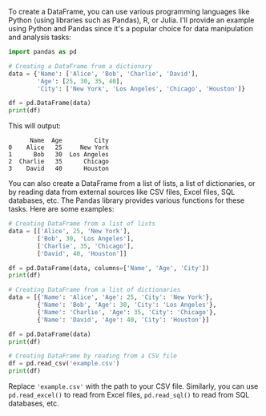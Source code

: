 To create a DataFrame, you can use various programming languages like Python (using libraries such as Pandas), R, or Julia. I'll provide an example using Python and Pandas since it's a popular choice for data manipulation and analysis tasks:

```python
import pandas as pd

# Creating a DataFrame from a dictionary
data = {'Name': ['Alice', 'Bob', 'Charlie', 'David'],
        'Age': [25, 30, 35, 40],
        'City': ['New York', 'Los Angeles', 'Chicago', 'Houston']}

df = pd.DataFrame(data)
print(df)
```

This will output:

```
      Name  Age         City
0    Alice   25     New York
1      Bob   30  Los Angeles
2  Charlie   35      Chicago
3    David   40      Houston
```

You can also create a DataFrame from a list of lists, a list of dictionaries, or by reading data from external sources like CSV files, Excel files, SQL databases, etc. The Pandas library provides various functions for these tasks. Here are some examples:

```python
# Creating DataFrame from a list of lists
data = [['Alice', 25, 'New York'],
        ['Bob', 30, 'Los Angeles'],
        ['Charlie', 35, 'Chicago'],
        ['David', 40, 'Houston']]

df = pd.DataFrame(data, columns=['Name', 'Age', 'City'])
print(df)
```

```python
# Creating DataFrame from a list of dictionaries
data = [{'Name': 'Alice', 'Age': 25, 'City': 'New York'},
        {'Name': 'Bob', 'Age': 30, 'City': 'Los Angeles'},
        {'Name': 'Charlie', 'Age': 35, 'City': 'Chicago'},
        {'Name': 'David', 'Age': 40, 'City': 'Houston'}]

df = pd.DataFrame(data)
print(df)
```

```python
# Creating DataFrame by reading from a CSV file
df = pd.read_csv('example.csv')
print(df)
```

Replace `'example.csv'` with the path to your CSV file. Similarly, you can use `pd.read_excel()` to read from Excel files, `pd.read_sql()` to read from SQL databases, etc.